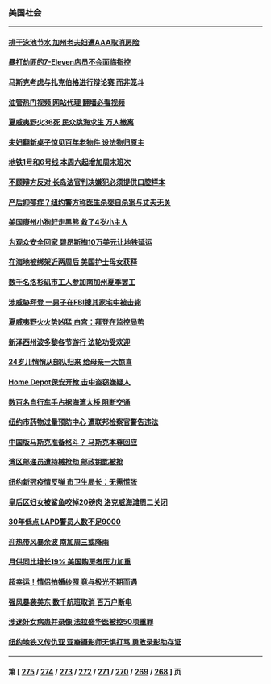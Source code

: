### 美国社会
---
#### [排干泳池节水 加州老夫妇遭AAA取消房险](../../pages/ncid1078160/n14051857.md?08111245) 
#### [暴打劫匪的7-Eleven店员不会面临指控](../../pages/ncid1078160/n14051804.md?08111245) 
#### [马斯克考虑与扎克伯格进行辩论赛 而非笼斗](../../pages/ncid1078160/n14051728.md?08111245) 
#### [油管热门视频 网站代理 翻墙必看视频](http://138.2.39.72:81/youtube.html?epic-marker?08111245)
#### [夏威夷野火36死 民众跳海求生 万人撤离](../../pages/ncid1078160/n14051586.md?08111245) 
#### [夫妇翻新桌子惊见百年老物件 设法物归原主](../../pages/ncid1078160/n14051462.md?08111245) 
#### [地铁1号和6号线 本周六起增加周末班次](../../pages/ncid1078160/n14051286.md?08111245) 
#### [不顾辩方反对 长岛法官判决嫌犯必须提供口腔样本](../../pages/ncid1078160/n14051290.md?08111245) 
#### [产后抑郁症？纽约警方称医生杀婴自杀案与丈夫无关](../../pages/ncid1078160/n14051288.md?08111245) 
#### [美国康州小狗赶走黑熊 救了4岁小主人](../../pages/ncid1078160/n14051269.md?08111245) 
#### [为观众安全回家 碧昂斯掏10万美元让地铁延运](../../pages/ncid1078160/n14051132.md?08111245) 
#### [在海地被绑架近两周后 美国护士母女获释](../../pages/ncid1078160/n14051092.md?08111245) 
#### [数千名洛杉矶市工人参加南加州夏季罢工](../../pages/ncid1078160/n14051014.md?08111245) 
#### [涉威胁拜登 一男子在FBI搜其家宅中被击毙](../../pages/ncid1078160/n14051075.md?08111245) 
#### [夏威夷野火火势凶猛 白宫：拜登在监控局势](../../pages/ncid1078160/n14051058.md?08111245) 
#### [新泽西州波多黎各节游行 法轮功受欢迎](../../pages/ncid1078160/n14051006.md?08111245) 
#### [24岁儿悄悄从部队归来 给母亲一大惊喜](../../pages/ncid1078160/n14050701.md?08111245) 
#### [Home Depot保安开枪 击中盗窃嫌疑人](../../pages/ncid1078160/n14050891.md?08111245) 
#### [数百名自行车手占据海湾大桥 阻断交通](../../pages/ncid1078160/n14050719.md?08111245) 
#### [纽约市药物过量预防中心 遭联邦检察官警告违法](../../pages/ncid1078160/n14050650.md?08111245) 
#### [中国版马斯克准备格斗？ 马斯克本尊回应](../../pages/ncid1078160/n14050615.md?08111245) 
#### [湾区邮递员遭持械抢劫 邮政钥匙被抢](../../pages/ncid1078160/n14050649.md?08111245) 
#### [纽约新冠疫情反弹 市卫生局长：无需慌张](../../pages/ncid1078160/n14050671.md?08111245) 
#### [皇后区妇女被鲨鱼咬掉20磅肉 洛克威海滩周二关闭](../../pages/ncid1078160/n14050655.md?08111245) 
#### [30年低点 LAPD警员人数不足9000](../../pages/ncid1078160/n14050467.md?08111245) 
#### [迎热带风暴余波 南加周三或降雨](../../pages/ncid1078160/n14050452.md?08111245) 
#### [月供同比增长19% 美国购房者压力加重](../../pages/ncid1078160/n14050261.md?08111245) 
#### [超幸运！情侣拍婚纱照 竟与极光不期而遇](../../pages/ncid1078160/n14050019.md?08111245) 
#### [强风暴袭美东 数千航班取消 百万户断电](../../pages/ncid1078160/n14050041.md?08111245) 
#### [涉迷奸女病患并录像 法拉盛华医被控50项重罪](../../pages/ncid1078160/n14049910.md?08111245) 
#### [纽约地铁又传仇亚 亚裔摄影师无惧打骂 勇敢录影助存证](../../pages/ncid1078160/n14049916.md?08111245) 

---
#### 第 [ [275](./275.md?08111245) / [274](./274.md?08111245) / [273](./273.md?08111245) / [272](./272.md?08111245) / [271](./271.md?08111245) / [270](./270.md?08111245) / [269](./269.md?08111245) / [268](./268.md?08111245) ] 页
